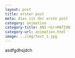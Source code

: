 ```yaml
---
layout: post
title: erster post
meta: dies ist der erste post
category: animation
category-title: ANI-<br>MATION
category-url: animation.html
image: ../img/test_1.jpg
---
```


<p>asdfgdhsjdch</p>
